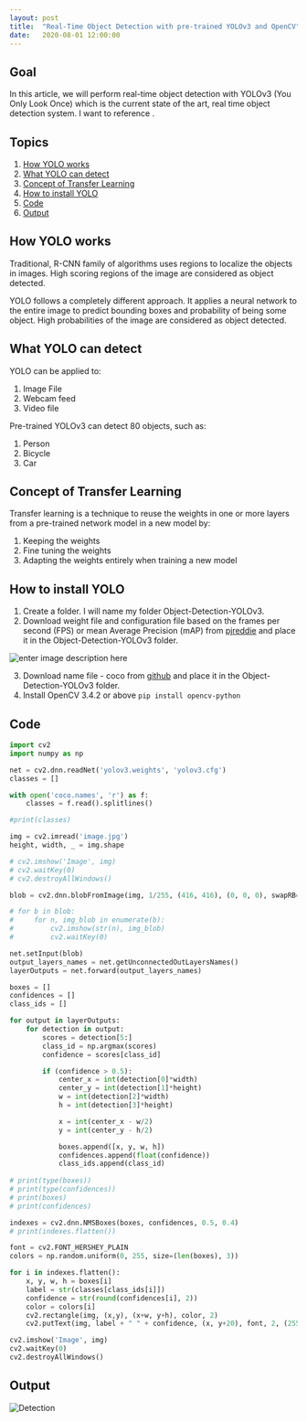 ```yaml
---
layout: post
title:  "Real-Time Object Detection with pre-trained YOLOv3 and OpenCV"
date:   2020-08-01 12:00:00
---
```


## Goal

In this article, we will perform real-time object detection with YOLOv3 (You Only Look Once) which is the current state of the art, real time object detection system. I want to reference .

## Topics
1. [How YOLO works](#how-yolo-works)
2. [What YOLO can detect](#what-YOLO-can-detect)
3. [Concept of Transfer Learning](#concept-of-transfer-learning)
4. [How to install YOLO](#how-to-install-yolo)
5. [Code](#code)
6. [Output](#output)

## How YOLO works

Traditional, R-CNN family of algorithms uses regions to localize the objects in images. High scoring regions of the image are considered as object detected.

YOLO follows a completely different approach. It applies a neural network to the entire image to predict bounding boxes and probability of being some object. High probabilities of the image are considered as object detected.

## What YOLO can detect

YOLO can be applied to:
1. Image File
2. Webcam feed
3. Video file

Pre-trained YOLOv3 can detect 80 objects, such as:
1. Person
2. Bicycle
3. Car

## Concept of Transfer Learning

Transfer learning is a technique to reuse the weights in one or more layers from a pre-trained network model in a new model by:
1. Keeping the weights
2. Fine tuning the weights
3. Adapting the weights entirely when training a new model


## How to install YOLO

1. Create a folder. I will name my folder Object-Detection-YOLOv3.
2. Download weight file and configuration file based on the frames per second (FPS) or mean Average Precision (mAP) from [pjreddie](https://pjreddie.com/darknet/yolo/) and place it in the Object-Detection-YOLOv3 folder.

![enter image description here](https://3.bp.blogspot.com/-_bSVPHpHPDE/Xybada5Lh_I/AAAAAAAAJqA/Pk-c1lfrJcI6Y2pya4SY--B-v9tSLwTNACLcBGAsYHQ/s1600/YOLOv3.png)

3. Download name file - coco from [github](https://github.com/pjreddie/darknet/blob/master/data/coco.names) and place it in the Object-Detection-YOLOv3 folder.
4. Install OpenCV 3.4.2 or above `pip install opencv-python`

## Code

```python
import cv2
import numpy as np

net = cv2.dnn.readNet('yolov3.weights', 'yolov3.cfg')
classes = []

with open('coco.names', 'r') as f:
    classes = f.read().splitlines()

#print(classes)

img = cv2.imread('image.jpg')
height, width, _ = img.shape

# cv2.imshow('Image', img)
# cv2.waitKey(0)
# cv2.destroyAllWindows()

blob = cv2.dnn.blobFromImage(img, 1/255, (416, 416), (0, 0, 0), swapRB=True, crop=False)

# for b in blob:
#     for n, img_blob in enumerate(b):
#         cv2.imshow(str(n), img_blob)
#         cv2.waitKey(0)

net.setInput(blob)
output_layers_names = net.getUnconnectedOutLayersNames()
layerOutputs = net.forward(output_layers_names)

boxes = []
confidences = []
class_ids = []

for output in layerOutputs:
    for detection in output:
        scores = detection[5:]
        class_id = np.argmax(scores)
        confidence = scores[class_id]

        if (confidence > 0.5):
            center_x = int(detection[0]*width)
            center_y = int(detection[1]*height)
            w = int(detection[2]*width)
            h = int(detection[3]*height)

            x = int(center_x - w/2)
            y = int(center_y - h/2)

            boxes.append([x, y, w, h])
            confidences.append(float(confidence))
            class_ids.append(class_id)
            
# print(type(boxes))
# print(type(confidences))
# print(boxes)
# print(confidences)

indexes = cv2.dnn.NMSBoxes(boxes, confidences, 0.5, 0.4)
# print(indexes.flatten())

font = cv2.FONT_HERSHEY_PLAIN
colors = np.random.uniform(0, 255, size=(len(boxes), 3))

for i in indexes.flatten():
    x, y, w, h = boxes[i]
    label = str(classes[class_ids[i]])
    confidence = str(round(confidences[i], 2))
    color = colors[i]
    cv2.rectangle(img, (x,y), (x+w, y+h), color, 2)
    cv2.putText(img, label + " " + confidence, (x, y+20), font, 2, (255,255,255), 2)

cv2.imshow('Image', img)
cv2.waitKey(0)
cv2.destroyAllWindows()
```

## Output

![Detection](https://2.bp.blogspot.com/-plFESxyTjdY/XybtJZxvLMI/AAAAAAAAJqM/4J23JnOUF7Yiez1T4UWiQaLBalDA_iT8gCLcBGAsYHQ/s1600/Detection.png)







